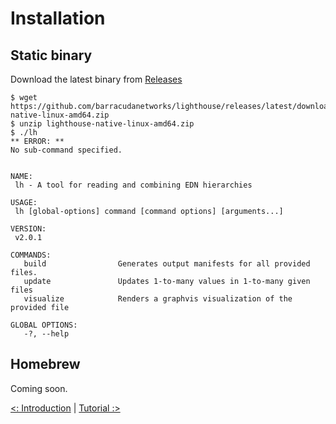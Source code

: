# Installation

## Static binary

Download the latest binary from [Releases](https://github.com/barracudanetworks/lighthouse/releases)

```
$ wget https://github.com/barracudanetworks/lighthouse/releases/latest/download/lighthouse-native-linux-amd64.zip
$ unzip lighthouse-native-linux-amd64.zip
$ ./lh
** ERROR: **
No sub-command specified.


NAME:
 lh - A tool for reading and combining EDN hierarchies

USAGE:
 lh [global-options] command [command options] [arguments...]

VERSION:
 v2.0.1

COMMANDS:
   build                Generates output manifests for all provided files.
   update               Updates 1-to-many values in 1-to-many given files
   visualize            Renders a graphvis visualization of the provided file

GLOBAL OPTIONS:
   -?, --help
```

## Homebrew

Coming soon.

[<: Introduction](01-introduction.md) | [Tutorial :>](03-tutorial.md)
